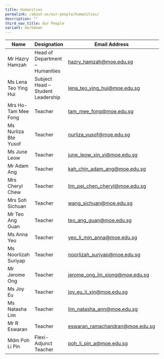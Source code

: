 ```yaml
---
title: Humanities
permalink: /about-us/our-people/humanities/
description: ""
third_nav_title: Our People
variant: markdown
---
```

| Name | Designation | Email Address | Contact |
|---|---|---|---|
| Mr Hazry Hamzah | Head of Department – Humanities | [hazry_hamzah@moe.edu.sg](mailto:hazry_hamzah@moe.edu.sg) | 65938-118 |
| Ms Lena Teo Ying Hui | Subject Head – Student Leadership | [lena_teo_ying_hui@moe.edu.sg](mailto:lena_teo_ying_hui@moe.edu.sg) | 65938-140 |
| Mrs Ho-Tam Mee Fong | Teacher | [tam_mee_fong@moe.edu.sg](mailto:tam_mee_fong@moe.edu.sg) | 65938-136 |
| Ms Nurliza Bte Yusof | Teacher | [nurliza_yusof@moe.edu.sg](mailto:nurliza_yusof@moe.edu.sg) | 65938-165 |
| Ms June Leow | Teacher | [june_leow_xin_yi@moe.edu.sg](mailto:june_leow_xin_yi@moe.edu.sg) | 65938-157 |
| Mr Adam Ang | Teacher | [kah_chin_adam_ang@moe.edu.sg](mailto:kah_chin_adam_ang@moe.edu.sg) | 65938-133 |
| Mrs Cheryl Chew | Teacher | [lim_pei_chen_cheryl@moe.edu.sg](mailto:lim_pei_chen_cheryl@moe.edu.sg) | 65938-159 |
| Mrs Soh Sichuan | Teacher | [wang_sichuan@moe.edu.sg](mailto:wang_sichuan@moe.edu.sg) | 65938100-204 |
| Mr Teo Ang Guan | Teacher | [teo_ang_guan@moe.edu.sg](mailto:teo_ang_guan@moe.edu.sg) | 65938-142 |
| Ms Anna Yeo | Teacher | [yeo_li_min_anna@moe.edu.sg](mailto:yeo_li_min_anna@moe.edu.sg) | 65938-158 |
| Ms Noorlizah Suriyap | Teacher | [noorlizah_suriyap@moe.edu.sg](mailto:noorlizah_suriyap@moe.edu.sg) | 65938-130  |
| Mr Jerome Ong | Teacher | [jerome_ong_lin_xiong@moe.edu.sg](mailto:jerome_ong_lin_xiong@moe.edu.sg) | 65938100-208  |
| Ms Joy Eu | Teacher | [joy_eu_li_xin@moe.edu.sg](mailto:joy_eu_li_xin@moe.edu.sg) | 65938-128  |
| Ms Natasha Lim | Teacher | [lim_natasha_ann@moe.edu.sg](mailto:lim_natasha_ann@moe.edu.sg ) | 65938-144  |
| Mr R Eswaran | Teacher | [eswaran_ramachandran@moe.edu.sg](mailto:eswaran_ramachandran@moe.edu.sg) | 65938-141  |
| Mdm Poh Li Pin | Flexi-Adjunct Teacher | [poh_li_pin_a@moe.edu.sg](mailto:poh_li_pin_a@moe.edu.sg) | 65938-188  |